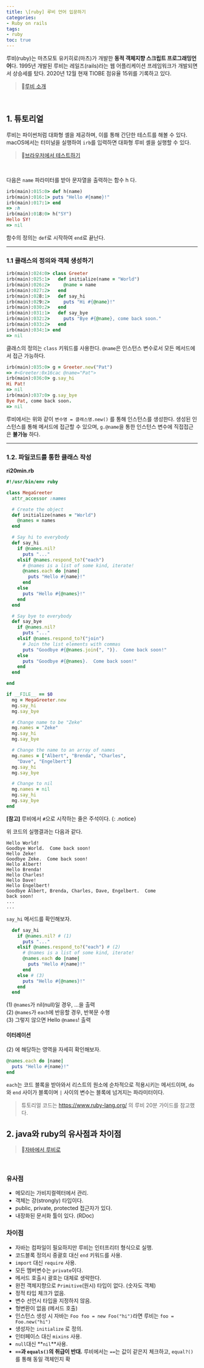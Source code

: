 ```yaml
---
title: \[ruby] 루비 언어 입문하기
categories:
- Ruby on rails
tags:
- ruby
toc: true
---
```



루비(ruby)는 마츠모토 유키히로(마츠)가 개발한 **동적 객체지향 스크립트 프로그래밍언어**다.
1995년 개발된 루비는 레일즈(rails)라는 웹 어플리케이션 프레임워크가 개발되면서 상승세를 탔다.
2020년 12월 현재 TIOBE 점유율 15위를 기록하고 있다. 

> 🔗<a href="https://www.ruby-lang.org/ko/about/">루비 소개</a>
<br>

## 1. 튜토리얼

루비는 파이썬처럼 대화형 셸을 제공하며, 이를 통해 간단한 테스트를 해볼 수 있다.
macOS에서는 터미널을 실행하여 `irb`를 입력하면 대화형 루비 셸을 실행할 수 있다. 

> 🔗<a href="https://try.ruby-lang.org/">브라우저에서 테스트하기</a>
<br>

다음은 `name` 파라미터를 받아 문자열을 출력하는 함수 h 다.

```ruby
irb(main):015:0> def h(name)
irb(main):016:1> puts "Hello #{name}!"
irb(main):017:1> end
=> :h
irb(main):018:0> h("SY")
Hello SY!
=> nil
```

함수의 정의는 `def`로 시작하여 `end`로 끝난다.

- - -

### 1.1 클래스의 정의와 객체 생성하기

```ruby
irb(main):024:0> class Greeter
irb(main):025:1>   def initialize(name = "World")
irb(main):026:2>     @name = name
irb(main):027:2>   end
irb(main):028:1>   def say_hi
irb(main):029:2>     puts "Hi #{@name}!"
irb(main):030:2>   end
irb(main):031:1>   def say_bye
irb(main):032:2>     puts "Bye #{@name}, come back soon."
irb(main):033:2>   end
irb(main):034:1> end
=> nil
```

클래스의 정의는 `class` 키워드를 사용한다. 
`@name`은 인스턴스 변수로서 모든 메서드에서 접근 가능하다.

```ruby
irb(main):035:0> g = Greeter.new("Pat")
=> #<Greeter:0x16cac @name="Pat">
irb(main):036:0> g.say_hi
Hi Pat!
=> nil
irb(main):037:0> g.say_bye
Bye Pat, come back soon.
=> nil
```

루비에서는 위와 같이 `변수명 = 클래스명.new()` 를 통해 인스턴스를 생성한다.
생성된 인스턴스를 통해 메서드에 접근할 수 있으며, `g.@name`을 통한 인스턴스 변수에 직접접근은 **불가능** 하다.

- - -

### 1.2. 파일코드를 통한 클래스 작성 

**ri20min.rb**

```ruby
#!/usr/bin/env ruby

class MegaGreeter
  attr_accessor :names

  # Create the object
  def initialize(names = "World")
    @names = names
  end

  # Say hi to everybody
  def say_hi
    if @names.nil?
      puts "..."
    elsif @names.respond_to?("each")
      # @names is a list of some kind, iterate!
      @names.each do |name|
        puts "Hello #{name}!"
      end
    else
      puts "Hello #{@names}!"
    end
  end

  # Say bye to everybody
  def say_bye
    if @names.nil?
      puts "..."
    elsif @names.respond_to?("join")
      # Join the list elements with commas
      puts "Goodbye #{@names.join(", ")}.  Come back soon!"
    else
      puts "Goodbye #{@names}.  Come back soon!"
    end
  end

end

if __FILE__ == $0
  mg = MegaGreeter.new
  mg.say_hi
  mg.say_bye

  # Change name to be "Zeke"
  mg.names = "Zeke"
  mg.say_hi
  mg.say_bye

  # Change the name to an array of names
  mg.names = ["Albert", "Brenda", "Charles",
    "Dave", "Engelbert"]
  mg.say_hi
  mg.say_bye

  # Change to nil
  mg.names = nil
  mg.say_hi
  mg.say_bye
end
```

**[참고]** 루비에서 `#`으로 시작하는 줄은 주석이다.
{: .notice}

위 코드의 실행결과는 다음과 같다.

```
Hello World!
Goodbye World.  Come back soon!
Hello Zeke!
Goodbye Zeke.  Come back soon!
Hello Albert!
Hello Brenda!
Hello Charles!
Hello Dave!
Hello Engelbert!
Goodbye Albert, Brenda, Charles, Dave, Engelbert.  Come
back soon!
...
...
```

`say_hi` 메서드를 확인해보자.

```ruby
  def say_hi
    if @names.nil? # (1)
      puts "..."
    elsif @names.respond_to?("each") # (2)
      # @names is a list of some kind, iterate!
      @names.each do |name|
        puts "Hello #{name}!"
      end
    else # (3)
      puts "Hello #{@names}!"
    end
  end
```

(1) `@names`가 nil(null)일 경우, ...을 출력 <br>
(2) `@names`가 `each`에 반응할 경우, 반복문 수행 <br>
(3) 그렇지 않으면 Hello `@names`! 출력 <br>


#### 이터레이션

(2) 에 해당하는 영역을 자세히 확인해보자.

```ruby
@names.each do |name|
  puts "Hello #{name}!"
end
```

`each`는 코드 블록을 받아와서 리스트의 원소에 순차적으로 적용시키는 메서드이며,
`do`와 `end` 사이가 블록이며 `|` 사이의 변수는 블록에 넘겨지는 파라미터이다.


> 튜토리얼 코드는 https://www.ruby-lang.org/ 의 루비 20분 가이드를 참고했다.


## 2. java와 ruby의 유사점과 차이점

> 🔗<a href="https://www.ruby-lang.org/ko/documentation/ruby-from-other-languages/to-ruby-from-java/">자바에서 루비로</a>
<br>

### 유사점

- 메모리는 가비지컬렉터에서 관리.
- 객체는 강(strongly) 타입이다.
- public, private, protected 접근자가 있다.
- 내장화된 문서화 툴이 있다. (RDoc)

### 차이점

- 자바는 컴파일이 필요하지만 루비는 인터프리터 형식으로 실행.
- 코드블록 정의시 중괄호 대신 `end` 키워드를 사용.
- `import` 대신 `require` 사용.
- 모든 멤버변수는 `private`이다.
- 메서드 호출시 괄호는 대체로 생략한다.
- 완전 객체지향으로 `Primitive`(원시) 타입이 없다. (숫자도 객체)
- 정적 타입 체크가 없음.
- 변수 선언시 타입을 지정하지 않음.
- 형변환이 없음 (메서드 호출)
- 인스턴스 생성 시 자바는 `Foo foo = new Foo("hi")`라면 루비는 `foo = Foo.new("hi")`
- 생성자는 `initialize` 로 정의.
- 인터페이스 대신 `mixins` 사용.
- `null`대신 **`nil`**사용. 
- **`==`과 `equals()`의 취급이 반대.** 루비에서는 `==`는 값이 같은지 체크하고, `equal?()`를 통해 동일 객체인지 확